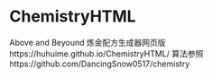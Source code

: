 # ChemistryHTML
Above and Beyound 炼金配方生成器网页版https://huhuime.github.io/ChemistryHTML/
算法参照https://github.com/DancingSnow0517/chemistry

